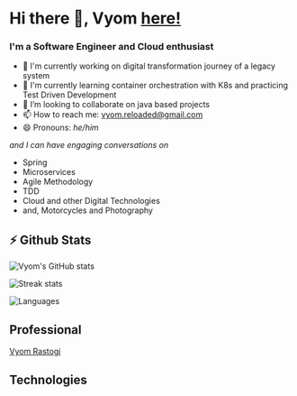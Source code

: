 # Hi there 👋, Vyom [here!](https://vyomrastogi.github.io)

### I'm a Software Engineer and Cloud enthusiast

- 🔭 I'm currently working on digital transformation journey of a legacy system
- 🌱 I'm currently learning container orchestration with K8s and practicing Test Driven Development
- 👯 I’m looking to collaborate on java based projects
- 📫 How to reach me: vyom.reloaded@gmail.com
- 😄 Pronouns: _he/him_

 _and I can have engaging conversations on_
- Spring 
- Microservices 
- Agile Methodology 
- TDD 
- Cloud and other Digital Technologies
- and,  Motorcycles and Photography

## ⚡ Github Stats

![Vyom's GitHub stats](https://github-readme-stats.vercel.app/api?username=vyomrastogi&show_icons=true&theme=tokyonight&count_private=true)

![Streak stats](https://github-readme-streak-stats.herokuapp.com/?user=vyomrastogi&theme=tokyonight)

![Languages](https://github-readme-stats.vercel.app/api/top-langs?username=vyomrastogi&show_icons=true&theme=tokyonight&layout=compact)


## Professional
 <div class="badge-base LI-profile-badge" data-locale="en_US" data-size="large" data-theme="dark" data-type="HORIZONTAL" data-vanity="vyomrastogi" data-version="v1">
  <a class="badge-base__link LI-simple-link" href="https://ca.linkedin.com/in/vyomrastogi?trk=profile-badge">Vyom Rastogi</a>
 </div>

## Technologies
 
 

 <![CDATA[<script src="https://platform.linkedin.com/badges/js/profile.js"><!--<![CDATA[--><![CDATA[</script><![CDATA[]]>
